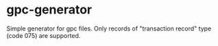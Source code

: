 # gpc-generator

Simple generator for gpc files. Only records of "transaction record" type (code 075) are supported.
